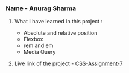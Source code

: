 ### Name - Anurag Sharma

1. What I have learned in this project :
    - Absolute and relative position
    - Flexbox
    - rem and em
    - Media Query

2. Live link of the project - [CSS-Assignment-7](https://css-project-seven-ruby.vercel.app/ "Link")